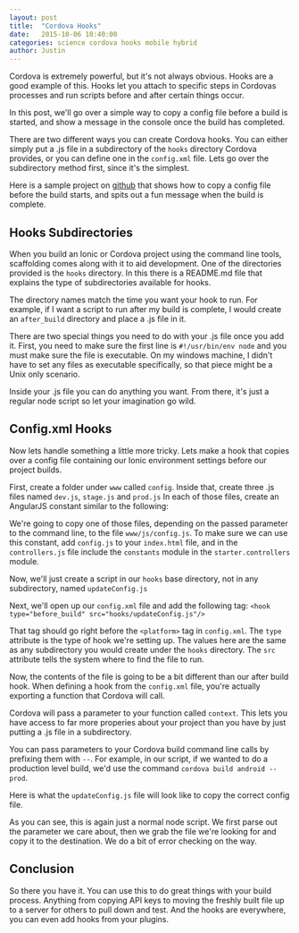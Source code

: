 ```yaml
---
layout: post
title:  "Cordova Hooks"
date:   2015-10-06 10:40:00
categories: science cordova hooks mobile hybrid
author: Justin
---
```


Cordova is extremely powerful, but it's not always obvious. Hooks are a good example of this.
Hooks let you attach to specific steps in Cordovas processes and run scripts before and after certain things occur.

In this post, we'll go over a simple way to copy a config file before a build is started, and show a message in the
console once the build has completed.

There are two different ways you can create Cordova hooks. You can either simply put a .js file in a subdirectory of
the `hooks` directory Cordova provides, or you can define one in the `config.xml` file. Lets go over the subdirectory
method first, since it's the simplest.

Here is a sample project on [github](https://github.com/ScienceVikings/CordovaHooks) that shows how to copy a config
file before the build starts, and spits out a fun message when the build is complete.

## Hooks Subdirectories

When you build an Ionic or Cordova project using the command line tools, scaffolding comes along with it to aid development.
One of the directories provided is the `hooks` directory. In this there is a README.md file that explains the type of
subdirectories available for hooks.

The directory names match the time you want your hook to run. For example, if I want a script to run after my build is complete,
I would create an `after_build` directory and place a .js file in it.

There are two special things you need to do with your .js file once you add it. First, you need to make sure the first line is
`#!/usr/bin/env node` and you must make sure the file is executable.
On my windows machine, I didn't have to set any files as
executable specifically, so that piece might be a Unix only scenario.

Inside your .js file you can do anything you want. From there, it's just a regular node script so let your imagination go wild.

## Config.xml Hooks

Now lets handle something a little more tricky. Lets make a hook that copies over a config file containing our Ionic environment
settings before our project builds.

First, create a folder under `www` called `config`. Inside that, create three .js files named `dev.js`, `stage.js` and `prod.js`
In each of those files, create an AngularJS constant similar to the following:

<script src="https://gist.github.com/jbasinger/b8e095e5648c990e52c1.js?file=constant.js"></script>

We're going to copy one of those files, depending on the passed parameter to the command line, to the file `www/js/config.js`.
To make sure we can use this constant, add `config.js` to your `index.html` file, and in the `controllers.js` file include the
`constants` module in the `starter.controllers` module.

Now, we'll just create a script in our `hooks` base directory, not in any subdirectory, named `updateConfig.js`

Next, we'll open up our `config.xml` file and add the following tag: `<hook type="before_build" src="hooks/updateConfig.js"/>`

That tag should go right before the `<platform>` tag in `config.xml`. The `type` attribute is the type of hook we're setting up.
The values here are the same as any subdirectory you would create under the `hooks` directory. The `src` attribute tells the
system where to find the file to run.

Now, the contents of the file is going to be a bit different than our after build hook. When defining a hook from the `config.xml` file, you're actually exporting a function that Cordova will call.

Cordova will pass a parameter to your function called `context`. This lets you have access to far more properies about your project than you have by just putting a .js file in a subdirectory.

You can pass parameters to your Cordova build command line calls by prefixing them with `--`. For example, in our script, if we wanted to do a production level build, we'd use the command `cordova build android --prod`.

Here is what the `updateConfig.js` file will look like to copy the correct config file.

<script src="https://gist.github.com/jbasinger/b8e095e5648c990e52c1.js?file=updateConfig.js"></script>

As you can see, this is again just a normal node script. We first parse out the parameter we care about, then we grab the file we're looking for and copy it to the destination. We do a bit of error checking on the way.

## Conclusion

So there you have it. You can use this to do great things with your build process. Anything from copying API keys to moving the
freshly built file up to a server for others to pull down and test. And the hooks are everywhere, you can even add hooks from your plugins.
